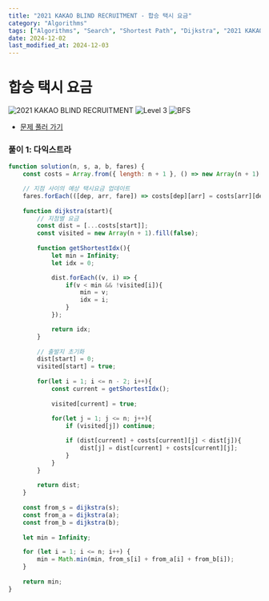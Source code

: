 ```yaml
---
title: "2021 KAKAO BLIND RECRUITMENT - 합승 택시 요금"
category: "Algorithms"
tags: ["Algorithms", "Search", "Shortest Path", "Dijkstra", "2021 KAKAO BLIND RECRUITMENT"]
date: 2024-12-02
last_modified_at: 2024-12-03
---
```


# 합승 택시 요금

<img src="https://img.shields.io/badge/-2021 KAKAO BLIND RECRUITMENT-gold" alt="2021 KAKAO BLIND RECRUITMENT"/> <img src="https://img.shields.io/badge/-Level 3-orange" alt="Level 3"/> <img src="https://img.shields.io/badge/-BFS-mediumpurple" alt="BFS"/> 

- [문제 풀러 가기](https://school.programmers.co.kr/learn/courses/30/lessons/72413)

### 풀이 1: 다익스트라

```js
function solution(n, s, a, b, fares) {
    const costs = Array.from({ length: n + 1 }, () => new Array(n + 1).fill(Infinity));

    // 지점 사이의 예상 택시요금 업데이트 
    fares.forEach(([dep, arr, fare]) => costs[dep][arr] = costs[arr][dep] = fare);
    
    function dijkstra(start){   
        // 지점별 요금 
        const dist = [...costs[start]];
        const visited = new Array(n + 1).fill(false);
        
        function getShortestIdx(){
            let min = Infinity;
            let idx = 0;

            dist.forEach((v, i) => {
                if(v < min && !visited[i]){
                    min = v;
                    idx = i;
                }
            });

            return idx;
        }
        
        // 출발지 초기화
        dist[start] = 0;    
        visited[start] = true;
        
        for(let i = 1; i <= n - 2; i++){
            const current = getShortestIdx();
            
            visited[current] = true;
            
            for(let j = 1; j <= n; j++){
                if (visited[j]) continue;

                if (dist[current] + costs[current][j] < dist[j]){
                    dist[j] = dist[current] + costs[current][j];
                }      
            }
        }
        
        return dist;
    }
    
    const from_s = dijkstra(s);  
    const from_a = dijkstra(a);
    const from_b = dijkstra(b);
    
    let min = Infinity;

    for (let i = 1; i <= n; i++) {
        min = Math.min(min, from_s[i] + from_a[i] + from_b[i]);
    }
  
    return min;
}
```
